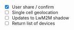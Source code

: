 - [x] User share / confirm
- [ ] Single cell geolocation
- [ ] Updates to LwM2M shadow
- [ ] Return list of devices
